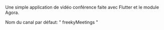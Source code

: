 Une simple application de vidéo conférence faite avec Flutter et le module Agora.

Nom du canal par défaut: " freekyMeetings "